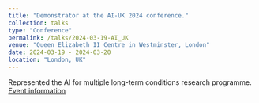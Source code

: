 ```yaml
---
title: "Demonstrator at the AI-UK 2024 conference."
collection: talks
type: "Conference"
permalink: /talks/2024-03-19-AI_UK
venue: "Queen Elizabeth II Centre in Westminster, London"
date: 2024-03-19 - 2024-03-20
location: "London, UK"
---
```


Represented the AI for multiple long-term conditions research programme.
[Event information](https://ai-uk.turing.ac.uk/programme/)